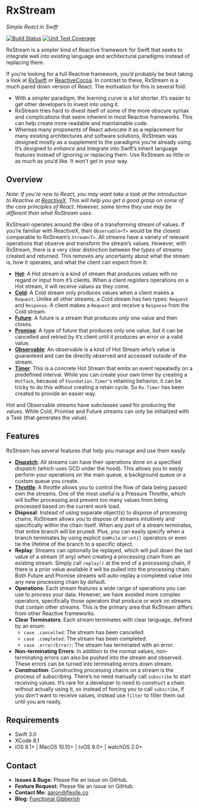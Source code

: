 # RxStream

_Simple React in Swift_

[![Build Status](https://travis-ci.org/ahayman/RxStream.svg?branch=master)](https://travis-ci.org/ahayman/RxStream)
[![Unit Test Coverage](https://codecov.io/gh/ahayman/RxStream/branch/master/graph/badge.svg)](https://codecov.io/gh/ahayman/RxStream)

RxStream is a simpler kind of Reactive framework for Swift that seeks to integrate well into existing language and architectural paradigms instead of replacing them.

If you’re looking for a full Reactive framework, you’d probably be best taking a look at [RxSwift](https://github.com/ReactiveX/RxSwift) or [ReactiveCocoa](https://github.com/ReactiveCocoa/ReactiveCocoa).  In contrast to these, RxStream is a much pared down version of React.  The motivation for this is several fold:

- With a simpler paradigm, the learning curve is a lot shorter. It’s easier to get other developers to invest into using it.
- RxStream tries hard to divest itself of some of the more obscure syntax and complications that seem inherent in most Reactive frameworks.  This can help create more readable and maintainable code.
- Whereas many proponents of React advocate it as a replacement for many existing architectures and software solutions, RxStream was designed mostly as a supplement to the paradigms you’re already using.  It’s designed to _enhance_ and integrate into Swift’s inherit language features instead of ignoring or replacing them.  Use RxStream as little or as much as you’d like.  It won’t get in your way.


## Overview

_Note: If you’re new to React, you may want take a look at the introduction to Reactive at [ReactiveX](http://reactivex.io/intro.html).  This will help you get a good grasp on some of the core principles of React. However, some terms they use may be different than what RxStream uses._

RxStream operates around the idea of a transforming stream of values.  If you’re familiar with ReactiveX, their `Observable<T>` would be the closest comparable to RxStream’s `Stream<T>`.  All streams have a variety of relevant operations that observe and transform the stream’s values.  However, with RxStream, there is a very clear distinction between the _types_ of streams created and returned.  This removes any uncertainty about what the stream is, how it operates, and what the client can expect from it:

- **[Hot](/Docs/hot.md)**: A Hot stream is a kind of stream that produces values with no regard or input from it’s clients.  When a client registers operations on a Hot stream, it will receive values as they come.
- **[Cold](/Docs/cold.md)**: A Cold stream only produces values when a client makes a `Request`.  Unlike all other streams, a Cold stream has two types: `Request` and `Response`.  A client makes a `Request` and receive a `Response` from the Cold stream.  
- **[Future](/Docs/future.md)**: A future is a stream that produces _only_ one value and then closes.  
- **[Promise](/Docs/promise.md)**: A type of future that produces only one value, but it can be cancelled and retried by it’s client until it produces an error or a valid value.
- **[Observable](/Docs/observable.md)**: An observable is a kind of Hot Stream who’s value is guaranteed and can be directly observed and accessed outside of the stream.
- **[Timer](/Docs/timer.md)**: This is a concrete Hot Stream that emits an event repeatedly on a predefined interval.  While you can create your own timer by creating a `HotTask`, because of `Foundation.Timer`'s retaining behavior, it can be tricky to do this without creating a retain cycle.  So `Rx.Timer` has been created to provide an easier way.

Hot and Observable streams have subclasses used for producing the values.  While Cold, Promise and Future streams can only be initialized with a Task (that generates the value).

## Features

RxStream has several features that help you manage and use them easily.

- **[Dispatch](/Docs/dispatch.md)**: All streams can have their operations done on a specified dispatch (which uses GCD under the hood).  This allows you to easily perform your operations on the main queue, a background queue or a custom queue you create.
- **[Throttle](/Docs/throttle.md)**: A throttle allows you to control the flow of data being passed own the streams.  One of the most useful is a Pressure Throttle, which will buffer processing and prevent too many values from being processed based on the current work load.
- **Disposal**:  Instead of using separate object(s) to dispose of processing chains, RxStream allows you to dispose of streams intuitively and specifically within the chain itself.  When any part of a stream terminates, that entire branch will be pruned.  Plus, you can easily specify when a branch terminates by using explicit `doWhile` or `until` operators or even tie the lifetime of the branch to a specific object.
-  **Replay**: Streams can optionally be replayed, which will pull down the last value of a stream (if any) when creating a processing chain from an existing stream. Simply call `replay()` at the end of a processing chain, if there is a prior value available it will be pulled into the processing chain. Both Future and Promise streams will auto-replay a completed value into any new processing chain by default.
- **Operations**: Each stream features a wide range of operations you can use to process your data.  However, we have avoided more complex operators, specifically those operators that produce or work on streams that contain other streams.  This is the primary area that RxStream differs from other Reactive frameworks.  
- **Clear Terminators**: Each stream terminates with clear language, defined by an enum:
	- `case .cancelled`: The stream has been cancelled.
	- `case .completed`: The stream has been completed.
	- `case .error(Error)`: The stream has terminated with an error.
- **Non-terminating Errors**: In addition to the normal values, non-terminating errors can also be pushed into the stream and observed.  These errors can be turned into terminating errors down stream.
- **Construction**: Constructing processing chains on a stream is the process of subscribing.  There’s no need manually call `subscribe` to start receiving values.  It’s rare for a developer to need to construct a chain without actually using it, so instead of forcing you to call `subscribe`, if you _don’t_ want to receive values, instead use `filter` to filter them out until you are ready.

## Requirements

 - Swift 3.0
 - XCode 8.1
 - iOS 8.1+ | MacOS 10.10+ | tvOS 9.0+ | watchOS 2.0+
 
## Contact

 - **Issues & Bugs:** Please file an issue on GitHub.
 - **Feature Request:** Please file an issue on GitHub.
 - **Contact Me:** [aaron@flexile.co](mailto:aaron@flexile.co)
 - **Blog:** [Functional Gibberish](https://functionalgibberish.com)
